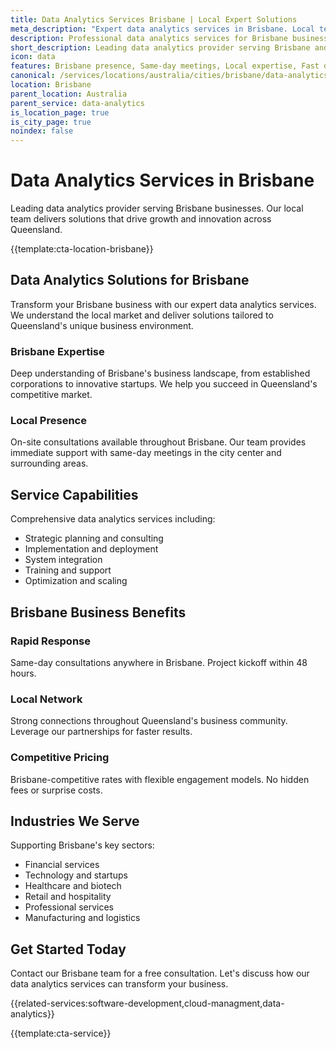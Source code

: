 ```yaml
---
title: Data Analytics Services Brisbane | Local Expert Solutions
meta_description: "Expert data analytics services in Brisbane. Local team, same-day consultations, proven results. Transform your business today."
description: Professional data analytics services for Brisbane businesses
short_description: Leading data analytics provider serving Brisbane and Queensland.
icon: data
features: Brisbane presence, Same-day meetings, Local expertise, Fast deployment, Competitive rates, Proven track record
canonical: /services/locations/australia/cities/brisbane/data-analytics-brisbane.html
location: Brisbane
parent_location: Australia
parent_service: data-analytics
is_location_page: true
is_city_page: true
noindex: false
---
```


# Data Analytics Services in Brisbane

Leading data analytics provider serving Brisbane businesses. Our local team delivers solutions that drive growth and innovation across Queensland.

{{template:cta-location-brisbane}}

## Data Analytics Solutions for Brisbane

Transform your Brisbane business with our expert data analytics services. We understand the local market and deliver solutions tailored to Queensland's unique business environment.

### Brisbane Expertise

Deep understanding of Brisbane's business landscape, from established corporations to innovative startups. We help you succeed in Queensland's competitive market.

### Local Presence

On-site consultations available throughout Brisbane. Our team provides immediate support with same-day meetings in the city center and surrounding areas.

## Service Capabilities

Comprehensive data analytics services including:
- Strategic planning and consulting
- Implementation and deployment
- System integration
- Training and support
- Optimization and scaling

## Brisbane Business Benefits

### Rapid Response
Same-day consultations anywhere in Brisbane. Project kickoff within 48 hours.

### Local Network
Strong connections throughout Queensland's business community. Leverage our partnerships for faster results.

### Competitive Pricing
Brisbane-competitive rates with flexible engagement models. No hidden fees or surprise costs.

## Industries We Serve

Supporting Brisbane's key sectors:
- Financial services
- Technology and startups
- Healthcare and biotech
- Retail and hospitality
- Professional services
- Manufacturing and logistics

## Get Started Today

Contact our Brisbane team for a free consultation. Let's discuss how our data analytics services can transform your business.

{{related-services:software-development,cloud-managment,data-analytics}}

{{template:cta-service}}
